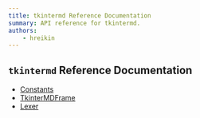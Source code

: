 ```yaml
---
title: tkintermd Reference Documentation
summary: API reference for tkintermd.
authors:
    - hreikin
---
```

## `tkintermd` Reference Documentation

- [Constants](./tkintermd-constants.md)
- [TkinterMDFrame](./tkintermd-frame.md)
- [Lexer](tkintermd-lexer.md)

